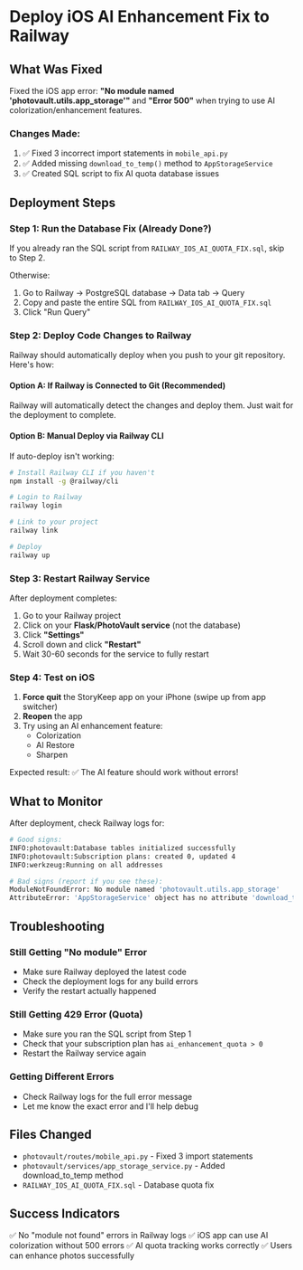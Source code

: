 # Deploy iOS AI Enhancement Fix to Railway

## What Was Fixed

Fixed the iOS app error: **"No module named 'photovault.utils.app_storage'"** and **"Error 500"** when trying to use AI colorization/enhancement features.

### Changes Made:
1. ✅ Fixed 3 incorrect import statements in `mobile_api.py`
2. ✅ Added missing `download_to_temp()` method to `AppStorageService`
3. ✅ Created SQL script to fix AI quota database issues

## Deployment Steps

### Step 1: Run the Database Fix (Already Done?)

If you already ran the SQL script from `RAILWAY_IOS_AI_QUOTA_FIX.sql`, skip to Step 2.

Otherwise:
1. Go to Railway → PostgreSQL database → Data tab → Query
2. Copy and paste the entire SQL from `RAILWAY_IOS_AI_QUOTA_FIX.sql`
3. Click "Run Query"

### Step 2: Deploy Code Changes to Railway

Railway should automatically deploy when you push to your git repository. Here's how:

#### Option A: If Railway is Connected to Git (Recommended)

Railway will automatically detect the changes and deploy them. Just wait for the deployment to complete.

#### Option B: Manual Deploy via Railway CLI

If auto-deploy isn't working:

```bash
# Install Railway CLI if you haven't
npm install -g @railway/cli

# Login to Railway
railway login

# Link to your project
railway link

# Deploy
railway up
```

### Step 3: Restart Railway Service

After deployment completes:

1. Go to your Railway project
2. Click on your **Flask/PhotoVault service** (not the database)
3. Click **"Settings"**
4. Scroll down and click **"Restart"**
5. Wait 30-60 seconds for the service to fully restart

### Step 4: Test on iOS

1. **Force quit** the StoryKeep app on your iPhone (swipe up from app switcher)
2. **Reopen** the app
3. Try using an AI enhancement feature:
   - Colorization
   - AI Restore
   - Sharpen

Expected result: ✅ The AI feature should work without errors!

## What to Monitor

After deployment, check Railway logs for:

```bash
# Good signs:
INFO:photovault:Database tables initialized successfully
INFO:photovault:Subscription plans: created 0, updated 4
INFO:werkzeug:Running on all addresses

# Bad signs (report if you see these):
ModuleNotFoundError: No module named 'photovault.utils.app_storage'
AttributeError: 'AppStorageService' object has no attribute 'download_to_temp'
```

## Troubleshooting

### Still Getting "No module" Error
- Make sure Railway deployed the latest code
- Check the deployment logs for any build errors
- Verify the restart actually happened

### Still Getting 429 Error (Quota)
- Make sure you ran the SQL script from Step 1
- Check that your subscription plan has `ai_enhancement_quota > 0`
- Restart the Railway service again

### Getting Different Errors
- Check Railway logs for the full error message
- Let me know the exact error and I'll help debug

## Files Changed

- `photovault/routes/mobile_api.py` - Fixed 3 import statements
- `photovault/services/app_storage_service.py` - Added download_to_temp method
- `RAILWAY_IOS_AI_QUOTA_FIX.sql` - Database quota fix

## Success Indicators

✅ No "module not found" errors in Railway logs
✅ iOS app can use AI colorization without 500 errors
✅ AI quota tracking works correctly
✅ Users can enhance photos successfully
